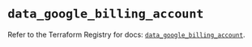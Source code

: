 # `data_google_billing_account`

Refer to the Terraform Registry for docs: [`data_google_billing_account`](https://registry.terraform.io/providers/hashicorp/google/6.30.0/docs/data-sources/billing_account).
